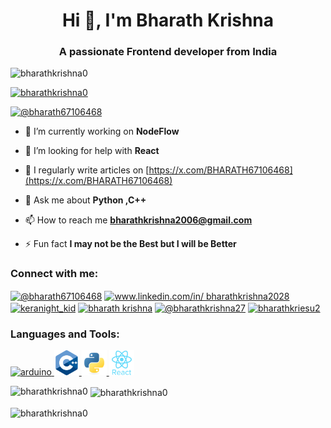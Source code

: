 


###
<h1 align="center">Hi 👋, I'm Bharath Krishna</h1>
<h3 align="center">A passionate Frontend developer from India</h3>

<p align="left"> <img src="https://komarev.com/ghpvc/?username=bharathkrishna0&label=Profile%20views&color=0e75b6&style=flat" alt="bharathkrishna0" /> </p>

<p align="left"> <a href="https://github.com/ryo-ma/github-profile-trophy"><img src="https://github-profile-trophy.vercel.app/?username=bharathkrishna0" alt="bharathkrishna0" /></a> </p>

<p align="left"> <a href="https://twitter.com/@bharath67106468" target="blank"><img src="https://img.shields.io/twitter/follow/@bharath67106468?logo=twitter&style=for-the-badge" alt="@bharath67106468" /></a> </p>

- 🔭 I’m currently working on **NodeFlow**

- 🤝 I’m looking for help with **React**

- 📝 I regularly write articles on [https://x.com/BHARATH67106468](https://x.com/BHARATH67106468)

- 💬 Ask me about **Python ,C++**

- 📫 How to reach me **bharathkrishna2006@gmail.com**

- ⚡ Fun fact **I may not be the Best but I will be Better**

<h3 align="left">Connect with me:</h3>
<p align="left">
<a href="https://twitter.com/@bharath67106468" target="blank"><img align="center" src="https://raw.githubusercontent.com/rahuldkjain/github-profile-readme-generator/master/src/images/icons/Social/twitter.svg" alt="@bharath67106468" height="30" width="40" /></a>
<a href="https://linkedin.com/in/www.linkedin.com/in/ bharathkrishna2028" target="blank"><img align="center" src="https://raw.githubusercontent.com/rahuldkjain/github-profile-readme-generator/master/src/images/icons/Social/linked-in-alt.svg" alt="www.linkedin.com/in/ bharathkrishna2028" height="30" width="40" /></a>
<a href="https://instagram.com/keranight_kid" target="blank"><img align="center" src="https://raw.githubusercontent.com/rahuldkjain/github-profile-readme-generator/master/src/images/icons/Social/instagram.svg" alt="keranight_kid" height="30" width="40" /></a>
<a href="https://www.youtube.com/c/bharath krishna" target="blank"><img align="center" src="https://raw.githubusercontent.com/rahuldkjain/github-profile-readme-generator/master/src/images/icons/Social/youtube.svg" alt="bharath krishna" height="30" width="40" /></a>
<a href="https://www.hackerrank.com/@bharathkrishna27" target="blank"><img align="center" src="https://raw.githubusercontent.com/rahuldkjain/github-profile-readme-generator/master/src/images/icons/Social/hackerrank.svg" alt="@bharathkrishna27" height="30" width="40" /></a>
<a href="https://auth.geeksforgeeks.org/user/bharathkriesu2" target="blank"><img align="center" src="https://raw.githubusercontent.com/rahuldkjain/github-profile-readme-generator/master/src/images/icons/Social/geeks-for-geeks.svg" alt="bharathkriesu2" height="30" width="40" /></a>
</p>

<h3 align="left">Languages and Tools:</h3>
<p align="left"> <a href="https://www.arduino.cc/" target="_blank" rel="noreferrer"> <img src="https://cdn.worldvectorlogo.com/logos/arduino-1.svg" alt="arduino" width="40" height="40"/> </a> <a href="https://www.w3schools.com/cpp/" target="_blank" rel="noreferrer"> <img src="https://raw.githubusercontent.com/devicons/devicon/master/icons/cplusplus/cplusplus-original.svg" alt="cplusplus" width="40" height="40"/> </a> <a href="https://www.python.org" target="_blank" rel="noreferrer"> <img src="https://raw.githubusercontent.com/devicons/devicon/master/icons/python/python-original.svg" alt="python" width="40" height="40"/> </a> <a href="https://reactjs.org/" target="_blank" rel="noreferrer"> <img src="https://raw.githubusercontent.com/devicons/devicon/master/icons/react/react-original-wordmark.svg" alt="react" width="40" height="40"/> </a> </p>

<p><img align="left" src="https://github-readme-stats.vercel.app/api/top-langs?username=bharathkrishna0&show_icons=true&locale=en&layout=compact" alt="bharathkrishna0" /></p>

<p>&nbsp;<img align="center" src="https://github-readme-stats.vercel.app/api?username=bharathkrishna0&show_icons=true&locale=en" alt="bharathkrishna0" /></p>

<p><img align="center" src="https://github-readme-streak-stats.herokuapp.com/?user=bharathkrishna0&" alt="bharathkrishna0" /></p>


<!--
**bharathkrishna0/bharathkrishna0** is a ✨ _special_ ✨ repository because its `README.md` (this file) appears on your GitHub profile.

Here are some ideas to get you started:

- 🔭 I’m currently working on ...
- 🌱 I’m currently learning ...
- 👯 I’m looking to collaborate on ...
- 🤔 I’m looking for help with ...
- 💬 Ask me about ...
- 📫 How to reach me: ...
- 😄 Pronouns: ...
- ⚡ Fun fact: ...
-->
